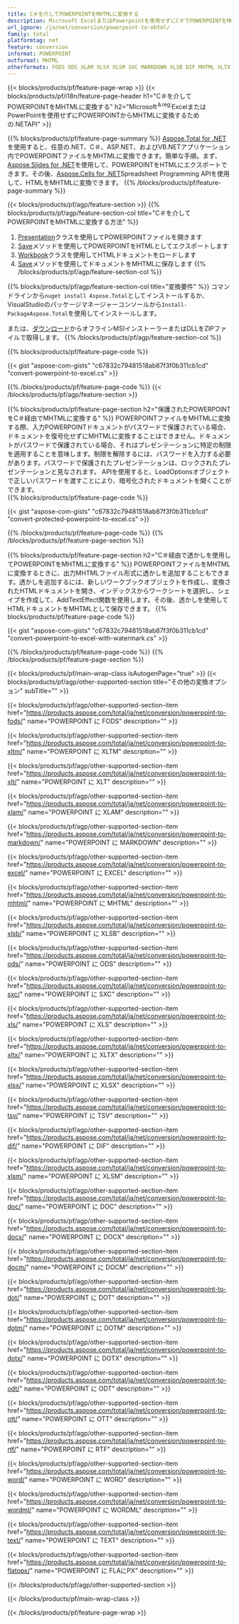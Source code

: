 ```yaml
---
title: C＃を介してPOWERPOINTをMHTMLに変換する
description: Microsoft ExcelまたはPowerpointを使用せずにC＃でPOWERPOINTをMHTMLに変換する
url_ignore: /ja/net/conversion/powerpoint-to-mhtml/
family: total
platformtag: net
feature: conversion
informat: POWERPOINT
outformat: MHTML
otherformats: FODS ODS XLAM XLSX XLSM SXC MARKDOWN XLSB DIF MHTML XLTX XLS TSV EXCEL XLTM XLT DOC DOCX DOCM DOT DOTM DOTX ODT OTT RTF WORD WORDML TEXT FLATOPX
---
```

{{< blocks/products/pf/feature-page-wrap >}}
{{< blocks/products/pf/i18n/feature-page-header h1="C＃を介してPOWERPOINTをMHTMLに変換する" h2="Microsoft<sup>＆reg;</sup>ExcelまたはPowerPointを使用せずにPOWERPOINTからMHTMLに変換するための.NETAPI" >}}

{{% blocks/products/pf/feature-page-summary %}}
[Aspose.Total for .NET](https://products.aspose.com/total/net/)を使用すると、任意の.NET、C＃、ASP.NET、およびVB.NETアプリケーション内でPOWERPOINTファイルをMHTMLに変換できます。簡単な手順。まず、[Aspose.Slides for .NET](https://products.aspose.com/slides/net/)を使用して、POWERPOINTをHTMLにエクスポートできます。その後、[Aspose.Cells for .NET](https://products.aspose.com/cells/net/)Spreadsheet Programming APIを使用して、HTMLをMHTMLに変換できます。
{{% /blocks/products/pf/feature-page-summary  %}}

{{< blocks/products/pf/agp/feature-section >}}
{{% blocks/products/pf/agp/feature-section-col title="C＃を介してPOWERPOINTをMHTMLに変換する方法" %}}
1. [Presentation](https://reference.aspose.com/slides/net/aspose.slides/presentation)クラスを使用してPOWERPOINTファイルを開きます
2. [Save](https://reference.aspose.com/slides/net/aspose.slides.presentation/save/methods/5)メソッドを使用してPOWERPOINTをHTMLとしてエクスポートします
3. [Workbook](https://reference.aspose.com/cells/net/aspose.cells/workbook)クラスを使用してHTMLドキュメントをロードします
4. [Save](https://reference.aspose.com/cells/net/aspose.cells.workbook/save/methods/4)メソッドを使用してドキュメントをMHTMLに保存します
{{% /blocks/products/pf/agp/feature-section-col %}}

{{% blocks/products/pf/agp/feature-section-col title="変換要件" %}}
コマンドラインから```nuget install Aspose.Total```としてインストールするか、VisualStudioのパッケージマネージャーコンソールから```Install-PackageAspose.Total```を使用してインストールします。

または、[ダウンロード](https://downloads.aspose.com/total/net)からオフラインMSIインストーラーまたはDLLをZIPファイルで取得します。
{{% /blocks/products/pf/agp/feature-section-col %}}

{{% blocks/products/pf/feature-page-code %}}

{{< gist "aspose-com-gists" "c67832c79481518ab87f3f0b311cb1cd" "convert-powerpoint-to-excel.cs" >}}


{{% /blocks/products/pf/feature-page-code %}}
{{< /blocks/products/pf/agp/feature-section >}}

{{% blocks/products/pf/feature-page-section  h2="保護されたPOWERPOINTをC＃経由でMHTMLに変換する" %}}
POWERPOINTファイルをMHTMLに変換する際、入力POWERPOINTドキュメントがパスワードで保護されている場合、ドキュメントを復号化せずにMHTMLに変換することはできません。ドキュメントがパスワードで保護されている場合、それはプレゼンテーションに特定の制限を適用することを意味します。制限を解除するには、パスワードを入力する必要があります。パスワードで保護されたプレゼンテーションは、ロックされたプレゼンテーションと見なされます。 APIを使用すると、LoadOptionsオブジェクトで正しいパスワードを渡すことにより、暗号化されたドキュメントを開くことができます。  
{{% blocks/products/pf/feature-page-code %}}

{{< gist "aspose-com-gists" "c67832c79481518ab87f3f0b311cb1cd" "convert-protected-powerpoint-to-excel.cs" >}}

{{% /blocks/products/pf/feature-page-code  %}}
{{% /blocks/products/pf/feature-page-section %}}

{{% blocks/products/pf/feature-page-section  h2="C＃経由で透かしを使用してPOWERPOINTをMHTMLに変換する" %}}
POWERPOINTファイルをMHTMLに変換するときに、出力MHTMLファイル形式に透かしを追加することもできます。透かしを追加するには、新しいワークブックオブジェクトを作成し、変換されたHTMLドキュメントを開き、インデックスからワークシートを選択し、シェイプを作成して、AddTextEffect関数を使用します。その後、透かしを使用してHTMLドキュメントをMHTMLとして保存できます。 
{{% blocks/products/pf/feature-page-code %}}

{{< gist "aspose-com-gists" "c67832c79481518ab87f3f0b311cb1cd" "convert-powerpoint-to-excel-with-watermark.cs" >}}

{{% /blocks/products/pf/feature-page-code  %}}
{{% /blocks/products/pf/feature-page-section %}}

{{< blocks/products/pf/main-wrap-class isAutogenPage="true" >}}
{{< blocks/products/pf/agp/other-supported-section title="その他の変換オプション" subTitle="" >}}

{{< blocks/products/pf/agp/other-supported-section-item href="https://products.aspose.com/total/ja/net/conversion/powerpoint-to-fods/" name="POWERPOINT に FODS" description="" >}}

{{< blocks/products/pf/agp/other-supported-section-item href="https://products.aspose.com/total/ja/net/conversion/powerpoint-to-xltm/" name="POWERPOINT に XLTM" description="" >}}

{{< blocks/products/pf/agp/other-supported-section-item href="https://products.aspose.com/total/ja/net/conversion/powerpoint-to-xlt/" name="POWERPOINT に XLT" description="" >}}

{{< blocks/products/pf/agp/other-supported-section-item href="https://products.aspose.com/total/ja/net/conversion/powerpoint-to-xlam/" name="POWERPOINT に XLAM" description="" >}}

{{< blocks/products/pf/agp/other-supported-section-item href="https://products.aspose.com/total/ja/net/conversion/powerpoint-to-markdown/" name="POWERPOINT に MARKDOWN" description="" >}}

{{< blocks/products/pf/agp/other-supported-section-item href="https://products.aspose.com/total/ja/net/conversion/powerpoint-to-excel/" name="POWERPOINT に EXCEL" description="" >}}

{{< blocks/products/pf/agp/other-supported-section-item href="https://products.aspose.com/total/ja/net/conversion/powerpoint-to-mhtml/" name="POWERPOINT に MHTML" description="" >}}

{{< blocks/products/pf/agp/other-supported-section-item href="https://products.aspose.com/total/ja/net/conversion/powerpoint-to-xlsb/" name="POWERPOINT に XLSB" description="" >}}

{{< blocks/products/pf/agp/other-supported-section-item href="https://products.aspose.com/total/ja/net/conversion/powerpoint-to-ods/" name="POWERPOINT に ODS" description="" >}}

{{< blocks/products/pf/agp/other-supported-section-item href="https://products.aspose.com/total/ja/net/conversion/powerpoint-to-sxc/" name="POWERPOINT に SXC" description="" >}}

{{< blocks/products/pf/agp/other-supported-section-item href="https://products.aspose.com/total/ja/net/conversion/powerpoint-to-xls/" name="POWERPOINT に XLS" description="" >}}

{{< blocks/products/pf/agp/other-supported-section-item href="https://products.aspose.com/total/ja/net/conversion/powerpoint-to-xltx/" name="POWERPOINT に XLTX" description="" >}}

{{< blocks/products/pf/agp/other-supported-section-item href="https://products.aspose.com/total/ja/net/conversion/powerpoint-to-xlsx/" name="POWERPOINT に XLSX" description="" >}}

{{< blocks/products/pf/agp/other-supported-section-item href="https://products.aspose.com/total/ja/net/conversion/powerpoint-to-tsv/" name="POWERPOINT に TSV" description="" >}}

{{< blocks/products/pf/agp/other-supported-section-item href="https://products.aspose.com/total/ja/net/conversion/powerpoint-to-dif/" name="POWERPOINT に DIF" description="" >}}

{{< blocks/products/pf/agp/other-supported-section-item href="https://products.aspose.com/total/ja/net/conversion/powerpoint-to-xlsm/" name="POWERPOINT に XLSM" description="" >}}

{{< blocks/products/pf/agp/other-supported-section-item href="https://products.aspose.com/total/ja/net/conversion/powerpoint-to-doc/" name="POWERPOINT に DOC" description="" >}}

{{< blocks/products/pf/agp/other-supported-section-item href="https://products.aspose.com/total/ja/net/conversion/powerpoint-to-docx/" name="POWERPOINT に DOCX" description="" >}}

{{< blocks/products/pf/agp/other-supported-section-item href="https://products.aspose.com/total/ja/net/conversion/powerpoint-to-docm/" name="POWERPOINT に DOCM" description="" >}}

{{< blocks/products/pf/agp/other-supported-section-item href="https://products.aspose.com/total/ja/net/conversion/powerpoint-to-dot/" name="POWERPOINT に DOT" description="" >}}

{{< blocks/products/pf/agp/other-supported-section-item href="https://products.aspose.com/total/ja/net/conversion/powerpoint-to-dotm/" name="POWERPOINT に DOTM" description="" >}}

{{< blocks/products/pf/agp/other-supported-section-item href="https://products.aspose.com/total/ja/net/conversion/powerpoint-to-dotx/" name="POWERPOINT に DOTX" description="" >}}

{{< blocks/products/pf/agp/other-supported-section-item href="https://products.aspose.com/total/ja/net/conversion/powerpoint-to-odt/" name="POWERPOINT に ODT" description="" >}}

{{< blocks/products/pf/agp/other-supported-section-item href="https://products.aspose.com/total/ja/net/conversion/powerpoint-to-ott/" name="POWERPOINT に OTT" description="" >}}

{{< blocks/products/pf/agp/other-supported-section-item href="https://products.aspose.com/total/ja/net/conversion/powerpoint-to-rtf/" name="POWERPOINT に RTF" description="" >}}

{{< blocks/products/pf/agp/other-supported-section-item href="https://products.aspose.com/total/ja/net/conversion/powerpoint-to-word/" name="POWERPOINT に WORD" description="" >}}

{{< blocks/products/pf/agp/other-supported-section-item href="https://products.aspose.com/total/ja/net/conversion/powerpoint-to-wordml/" name="POWERPOINT に WORDML" description="" >}}

{{< blocks/products/pf/agp/other-supported-section-item href="https://products.aspose.com/total/ja/net/conversion/powerpoint-to-text/" name="POWERPOINT に TEXT" description="" >}}

{{< blocks/products/pf/agp/other-supported-section-item href="https://products.aspose.com/total/ja/net/conversion/powerpoint-to-flatopx/" name="POWERPOINT に FLAにPX" description="" >}}



{{< /blocks/products/pf/agp/other-supported-section >}}

{{< /blocks/products/pf/main-wrap-class >}}

{{< /blocks/products/pf/feature-page-wrap >}}
